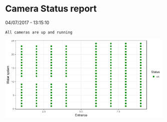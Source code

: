 Camera Status report
================
04/07/2017 - 13:15:10

    All cameras are up and running

![](camreport_files/figure-markdown_github/unnamed-chunk-2-1.png)
